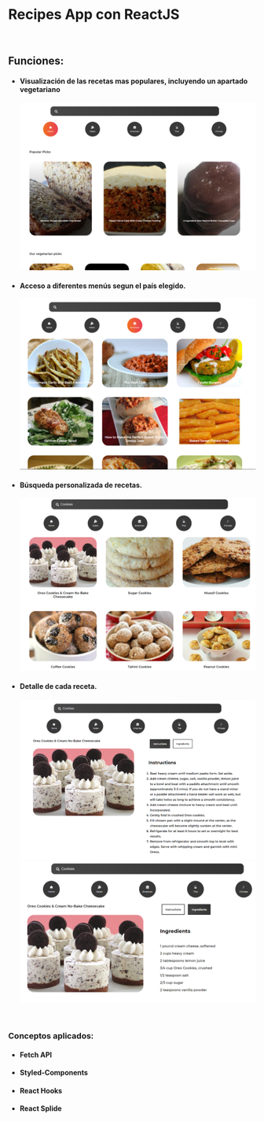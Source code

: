 <h1>Recipes App con ReactJS</h1>
<br>
<h2>Funciones:</h3>
<ul>
  <li><h4>Visualización de las recetas mas populares, incluyendo un apartado vegetariano</h4></li>
  <img src="./public/1.png" style="width: 500px">
  <br>
  <li><h4>Acceso a diferentes menús segun el país elegido.</h4></li>
  <img src="./public/2.png" style="width: 500px">
   <br>
  <li><h4>Búsqueda personalizada de recetas.</h4></li>
  <img src="./public/3.png" style="width: 500px">
   <br>
  <li><h4>Detalle de cada receta.</h4></li>
   <img src="./public/4.png" style="width: 500px">
    <img src="./public/5.png" style="width: 500px">
   <br>
</ul>
<br>
<h3>Conceptos aplicados:</h3>
<ul>
  <li><h4>Fetch API</h4></li>
  <li><h4>Styled-Components</h4></li>
  <li><h4>React Hooks</h4></li>
  <li><h4>React Splide</h4></li>
</ul>



